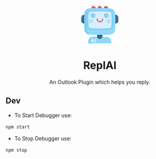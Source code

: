 <p align="center">
    <img width="100" src="https://raw.githubusercontent.com/aashutoshrathi/ReplAI/main/assets/icon-128.png?token=AFBXTASWGQMOH7DPQCFUZA3BN7RX4">
</p>

<h1 align="center">ReplAI</h1>

<div align="center">
    An Outlook Plugin which helps you reply.
</div>

## Dev

- To Start Debugger use:

```bash
npm start
```

- To Stop Debugger use:

```bash
npm stop
```

